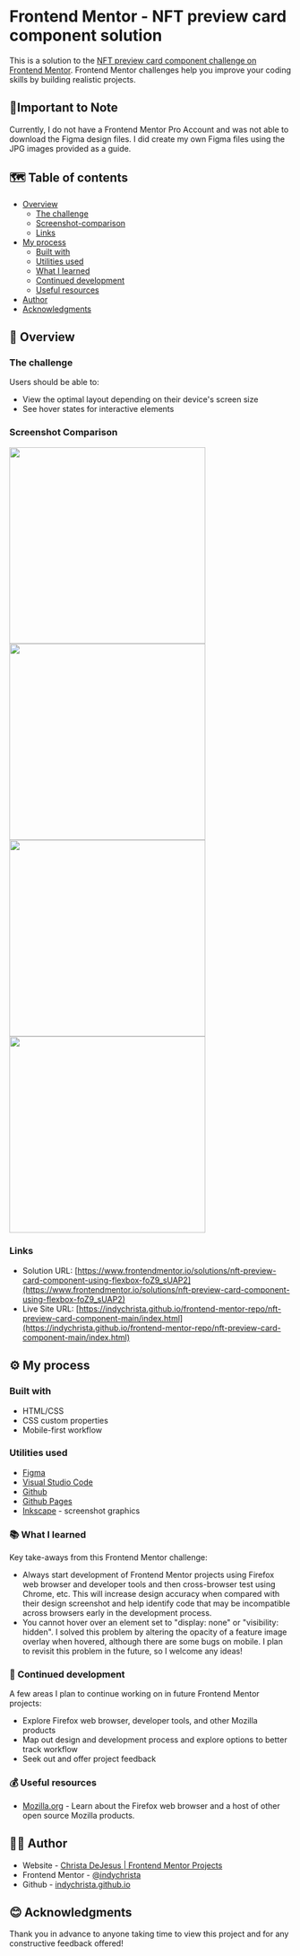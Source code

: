 # Frontend Mentor - NFT preview card component solution

This is a solution to the [NFT preview card component challenge on Frontend Mentor](https://www.frontendmentor.io/challenges/nft-preview-card-component-SbdUL_w0U). Frontend Mentor challenges help you improve your coding skills by building realistic projects. 

## 📝Important to Note

Currently, I do not have a Frontend Mentor Pro Account and was not able to download the Figma design files. I did create my own Figma files using the JPG images provided as a guide.

## 🗺️ Table of contents

- [Overview](#overview)
  - [The challenge](#the-challenge)
  - [Screenshot-comparison](#screenshot-comparison)
  - [Links](#links)
- [My process](#my-process)
  - [Built with](#built-with)
  - [Utilities used](#utilities-used)
  - [What I learned](#what-i-learned)
  - [Continued development](#continued-development)
  - [Useful resources](#useful-resources)
- [Author](#author)
- [Acknowledgments](#acknowledgments)

## 🧭 Overview

### The challenge

Users should be able to:

- View the optimal layout depending on their device's screen size
- See hover states for interactive elements

### Screenshot Comparison

<img src="./images/nft-component-figma.png" width="350"> 
<img src="./images/nft-component-mobile-comp.png" width="350">
<img src="./images/nft-component-states.png" width="350">
<img src="./images/nft-component-desktop-comp.png" width="350">

### Links

- Solution URL: [https://www.frontendmentor.io/solutions/nft-preview-card-component-using-flexbox-foZ9_sUAP2](https://www.frontendmentor.io/solutions/nft-preview-card-component-using-flexbox-foZ9_sUAP2)
- Live Site URL: [https://indychrista.github.io/frontend-mentor-repo/nft-preview-card-component-main/index.html](https://indychrista.github.io/frontend-mentor-repo/nft-preview-card-component-main/index.html)

## ⚙️ My process

### Built with

- HTML/CSS
- CSS custom properties
- Mobile-first workflow

### Utilities used

- [Figma](https://www.figma.com) 
- [Visual Studio Code](https://code.visualstudio.com)
- [Github](https://github.com)
- [Github Pages](https://https://pages.github.com/)
- [Inkscape](https://inkscape.org) - screenshot graphics

### 📚 What I learned

Key take-aways from this Frontend Mentor challenge:
 -  Always start development of Frontend Mentor projects using Firefox web browser and developer tools and then cross-browser test using Chrome, etc. This will increase design accuracy when compared with their design screenshot and help identify code that may be incompatible across browsers early in the development process.
 - You cannot hover over an element set to "display: none" or "visibility: hidden". I solved this problem by altering the opacity of a feature image overlay when hovered, although there are some bugs on mobile. I plan to revisit this problem in the future, so I welcome any ideas!

### 🚀 Continued development

A few areas I plan to continue working on in future Frontend Mentor projects:

- Explore Firefox web browser, developer tools, and other Mozilla products
- Map out design and development process and explore options to better track workflow
- Seek out and offer project feedback 

### 💰 Useful resources

- [Mozilla.org](https://mozilla.org) - Learn about the Firefox web browser and a host of other open source Mozilla products.

## 👩‍💻 Author

- Website - [Christa DeJesus | Frontend Mentor Projects](https://indychrista.github.io/frontend-mentor-repo/)
- Frontend Mentor - [@indychrista](https://www.frontendmentor.io/profile/indychrista)
- Github - [indychrista.github.io](https://indychrista.github.io)

## 😊 Acknowledgments

Thank you in advance to anyone taking time to view this project and for any constructive feedback offered! 
